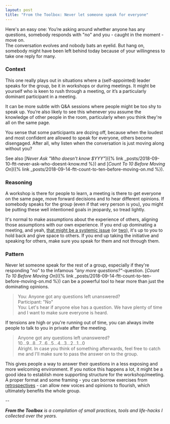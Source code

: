 ```yaml
---
layout: post
title: "From the Toolbox: Never let someone speak for everyone"
---
```

Here's an easy one: You’re asking around whether anyone has any questions, somebody responds with "no" and you - caught in the moment - move on.  
The conversation evolves and nobody bats an eyelid. But hang on, somebody might have been left behind today because of your willingness to take one reply for many.


### Context

This one really plays out in situations where a (self-appointed) leader speaks for the group, be it in workshops or during meetings. It might be yourself who is keen to rush through a meeting, or it’s a particularly dominant participant in a meeting.

It can be more subtle with Q&A sessions where people might be too shy to speak up. You’re also likely to see this whenever you assume the knowledge of other people in the room, particularly when you think they're all on the same page.

You sense that some participants are dozing off, because when the loudest and most confident are allowed to speak for everyone, others become disengaged. After all, why listen when the conversation is just moving along without you?  

See also [*Never Ask "Who doesn't know $YYY"*]({% link _posts/2018-09-10-ftt-never-ask-who-doesnt-know.md %}) and [*Count To 10 Before Moving On*]({% link _posts/2018-09-14-ftt-count-to-ten-before-moving-on.md %}).

### Reasoning

A workshop is there for people to learn, a meeting is there to get everyone on the same page, move forward decisions and to hear different opinions. If somebody speaks for the group (even if that very person is you), you might be putting these well intentioned goals in jeopardy, so tread lightly.

It's normal to make assumptions about the experience of others, aligning those assumptions with our own experience. If you end up dominating a meeting, and yeah, [that might be a systemic issue](https://www.nytimes.com/2017/06/14/business/women-sexism-work-huffington-kamala-harris.html) (or [two](http://geekfeminism.wikia.com/wiki/Splaining)), it's up to you to hold back and give space to others. If you end up taking the initiative and speaking for others, make sure you speak for them and not through them.

### Pattern

Never let someone speak for the rest of a group, especially if they're responding "no" to the infamous *"any more questions?"*-question. [*Count To 10 Before Moving On*]({% link _posts/2018-09-14-ftt-count-to-ten-before-moving-on.md %}) can be a powerful tool to hear more than just the dominating opinions.

> You: Anyone got any questions left unanswered?  
> Participant: "No"  
> You: Let's hear if anyone else has a question. We have plenty of time and I want to make sure everyone is heard.

If tensions are high or you're running out of time, you can always invite people to talk to you in private after the meeting.

> Anyone got any questions left unanswered?  
> 10...9...8...7...6...5...4...3...2...1...0  
> Alright. In case you think of something afterwards, feel free to catch me and I'll make sure to pass the answer on to the group.

This gives people a way to answer their questions in a less exposing and more welcoming environment. If you notice this happens a lot, it might be a good idea to establish more supporting structure for the workshop/meeting. A proper format and some framing - you can borrow exercises from [retrospectives](https://retromat.org/en/) - can allow new voices and opinions to flourish, which ultimately benefits the whole group.

--

_**From the Toolbox** is a compilation of small practices, tools and life-hacks I collected over the years._
